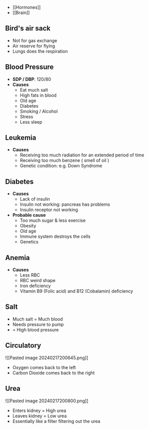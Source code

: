 - [[Hormones]]
- [[Brain]]

## Bird's air sack
- Not for gas exchange
- Air reserve for flying
- Lungs does the respiration

## Blood Pressure
- **SDP / DBP**: 120/80
- **Causes**
	- Eat much salt
	- High fats in blood
	- Old age
	- Diabetes
	- Smoking / Alcohol
	- Stress
	- Less sleep

## Leukemia
- **Causes**
	- Receiving too much radiation for an extended period of time 
	- Receiving too much benzene ( smell of oil )
	- Genetic condition: e.g. Down Syndrome

## Diabetes
- **Causes**
	- Lack of insulin
	- Insulin not working: pancreas has problems
	- Insulin receptor not working
- **Probable cause**
	- Too much sugar & less exercise
	- Obesity
	- Old age
	- Immune system destroys the cells
	- Genetics

## Anemia
- **Causes**
	- Less RBC
	- RBC weird shape
	- Iron deficiency
	- Vitamin B9 (Folic acid) and B12 (Cobalamin) deficiency

## Salt
- Much salt = Much blood
- Needs pressure to pump
-  = High blood pressure

## Circulatory
![[Pasted image 20240217200645.png]]
- Oxygen comes back to the left
- Carbon Dioxide comes back to the right

## Urea
![[Pasted image 20240217200800.png]]
- Enters kidney = High urea
- Leaves kidney = Low urea
- Essentially like a filter filtering out the urea
